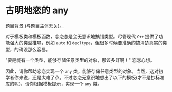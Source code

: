 # 古明地恋的 any

[题目背景 (与题目主体无关)。](https://acm.sjtu.edu.cn/OnlineJudge/problem/2095)

对于模板类和模板函数，恋恋总是会无意识地搞错类型。尽管现代 `C++` 提供了功能强大的类型推导，例如 `auto` 和 `decltype`，但很多时候要准确的搞清楚真实的类型，的确没那么容易。

"要是能有一个类型，能够存储任意类型的对象，那该多好啊！" 恋恋心想。

因此，请你帮助恋恋实现一个 `any` 类，能够存储任意类型的对象。当然，这对初学者你来说，还是太难了点。不过恋恋无意识地想出了以下的模板(才不是抄标准库的呢)，请你根据模板提示，实现一个 `any` 类。


